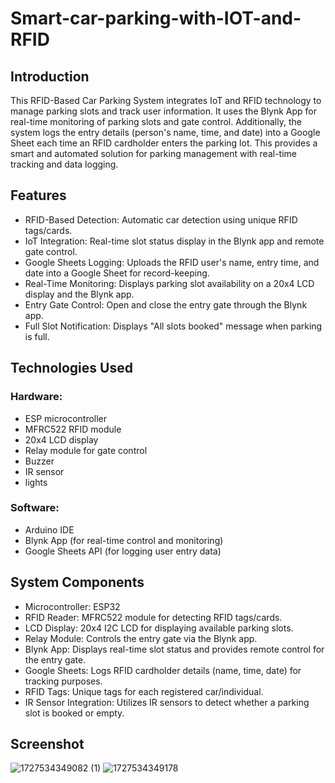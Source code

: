 # Smart-car-parking-with-IOT-and-RFID

## Introduction
This RFID-Based Car Parking System integrates IoT and RFID technology to manage parking slots and track user information. It uses the Blynk App for real-time monitoring of parking slots and gate control. Additionally, the system logs the entry details (person's name, time, and date) into a Google Sheet each time an RFID cardholder enters the parking lot. This provides a smart and automated solution for parking management with real-time tracking and data logging.

## Features
- RFID-Based Detection: Automatic car detection using unique RFID tags/cards.
- IoT Integration: Real-time slot status display in the Blynk app and remote gate control.
- Google Sheets Logging: Uploads the RFID user's name, entry time, and date into a Google Sheet for record-keeping.
- Real-Time Monitoring: Displays parking slot availability on a 20x4 LCD display and the Blynk app.
- Entry Gate Control: Open and close the entry gate through the Blynk app.
- Full Slot Notification: Displays "All slots booked" message when parking is full.

## Technologies Used
### Hardware:
- ESP microcontroller 
- MFRC522 RFID module
- 20x4 LCD display
- Relay module for gate control
- Buzzer
- IR sensor
- lights
### Software:
- Arduino IDE
- Blynk App (for real-time control and monitoring)
- Google Sheets API (for logging user entry data)

## System Components
- Microcontroller: ESP32 
- RFID Reader: MFRC522 module for detecting RFID tags/cards.
- LCD Display: 20x4 I2C LCD for displaying available parking slots.
- Relay Module: Controls the entry gate via the Blynk app.
- Blynk App: Displays real-time slot status and provides remote control for the entry gate.
- Google Sheets: Logs RFID cardholder details (name, time, date) for tracking purposes.
- RFID Tags: Unique tags for each registered car/individual.
- IR Sensor Integration: Utilizes IR sensors to detect whether a parking slot is booked or empty.

## Screenshot
![1727534349082 (1)](https://github.com/user-attachments/assets/3c9264aa-9515-40c0-8df3-5d1051c481a6)
![1727534349178](https://github.com/user-attachments/assets/8b366ead-03f3-4670-b0f3-3ca0f9a7b11b)


